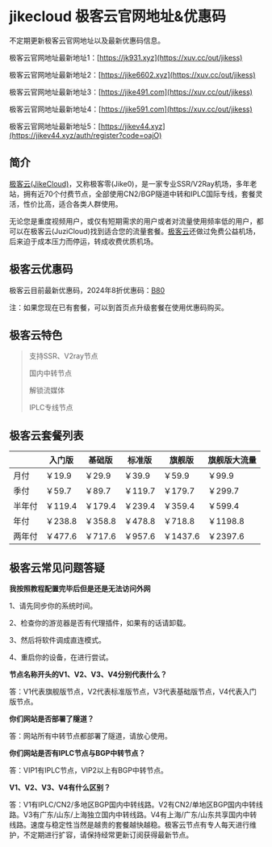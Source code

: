 # jikecloud 极客云官网地址&优惠码

不定期更新极客云官网地址以及最新优惠码信息。

极客云官网地址最新地址1：[https://jk931.xyz](https://xuv.cc/out/jikess)

极客云官网地址最新地址2：[https://jike6602.xyz](https://xuv.cc/out/jikess)

极客云官网地址最新地址3：[https://jike491.com](https://xuv.cc/out/jikess)

极客云官网地址最新地址4：[https://jike591.com](https://xuv.cc/out/jikess)

极客云官网地址最新地址5：[https://jikev44.xyz](https://jikev44.xyz/auth/register?code=oajO)


## 简介

[极客云(JikeCloud)](https://xuv.cc/out/jikess)，又称极客零(Jike0)，是一家专业SSR/V2Ray机场，多年老站，拥有近70个付费节点，全部使用CN2/BGP隧道中转和IPLC国际专线，套餐灵活，性价比高，适合各类人群使用。

无论您是重度视频用户，或仅有短期需求的用户或者对流量使用频率低的用户，都可以在极客云(JuziCloud)找到适合您的流量套餐。[极客云](https://xuv.cc/out/jikess)还做过免费公益机场，后来迫于成本压力而停运，转成收费优质机场。

## 极客云优惠码

极客云目前最新优惠码，2024年8折优惠码：[B80](https://xuv.cc/out/jikess)

注：如果您现在已有套餐，可以到首页点升级套餐在使用优惠码购买。

## 极客云特色

> 支持SSR、V2ray节点
> 
> 国内中转节点
> 
> 解锁流媒体
> 
> IPLC专线节点

## 极客云套餐列表

||入门版|基础版|标准版|旗舰版|旗舰版大流量|
|----|----|----|----|----|----|
|月付|￥19.9|￥29.9|￥39.9|￥59.9|￥99.9|
|季付|￥59.7|￥89.7|￥119.7|￥179.7|￥299.7|
|半年付|￥119.4|￥179.4|￥239.4|￥359.4|￥599.4|
|年付|￥238.8|￥358.8|￥478.8|￥718.8|￥1198.8|
|两年付|￥477.6|￥717.6|￥957.6|￥1437.6|￥2397.6|

## 极客云常见问题答疑

**我按照教程配置完毕后但是还是无法访问外网**

1、请先同步你的系统时间。

2、检查你的游览器是否有代理插件，如果有的话请卸载。

3、然后将软件调成直连模式。

4、重启你的设备，在进行尝试。

**节点名称开头的V1、V2、V3、V4分别代表什么？**

答：V1代表旗舰版节点，V2代表标准版节点，V3代表基础版节点，V4代表入门版节点。

**你们网站是否部署了隧道？**

答：网站所有中转节点都部署了隧道，请放心使用。

**你们网站是否有IPLC节点与BGP中转节点？**

答：VIP1有IPLC节点，VIP2以上有BGP中转节点。

**V1、V2、V3、V4有什么区别？**

答：V1有IPLC/CN2/多地区BGP国内中转线路。V2有CN2/单地区BGP国内中转线路。V3有广东/山东/上海独立国内中转线路。V4有上海/广东/山东共享国内中转线路。速度与稳定性当然是越贵的套餐越快越稳。极客云节点有专人每天进行维护，不定期进行扩容，请保持经常更新订阅获得最新节点。
